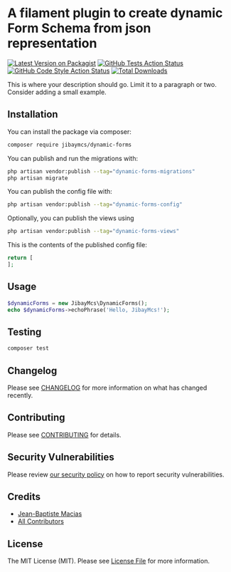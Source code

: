 # A filament plugin to create dynamic Form Schema from json representation

[![Latest Version on Packagist](https://img.shields.io/packagist/v/jibaymcs/dynamic-forms.svg?style=flat-square)](https://packagist.org/packages/jibaymcs/dynamic-forms)
[![GitHub Tests Action Status](https://img.shields.io/github/actions/workflow/status/jibaymcs/dynamic-forms/run-tests.yml?branch=main&label=tests&style=flat-square)](https://github.com/jibaymcs/dynamic-forms/actions?query=workflow%3Arun-tests+branch%3Amain)
[![GitHub Code Style Action Status](https://img.shields.io/github/actions/workflow/status/jibaymcs/dynamic-forms/fix-php-code-style-issues.yml?branch=main&label=code%20style&style=flat-square)](https://github.com/jibaymcs/dynamic-forms/actions?query=workflow%3A"Fix+PHP+code+style+issues"+branch%3Amain)
[![Total Downloads](https://img.shields.io/packagist/dt/jibaymcs/dynamic-forms.svg?style=flat-square)](https://packagist.org/packages/jibaymcs/dynamic-forms)



This is where your description should go. Limit it to a paragraph or two. Consider adding a small example.

## Installation

You can install the package via composer:

```bash
composer require jibaymcs/dynamic-forms
```

You can publish and run the migrations with:

```bash
php artisan vendor:publish --tag="dynamic-forms-migrations"
php artisan migrate
```

You can publish the config file with:

```bash
php artisan vendor:publish --tag="dynamic-forms-config"
```

Optionally, you can publish the views using

```bash
php artisan vendor:publish --tag="dynamic-forms-views"
```

This is the contents of the published config file:

```php
return [
];
```

## Usage

```php
$dynamicForms = new JibayMcs\DynamicForms();
echo $dynamicForms->echoPhrase('Hello, JibayMcs!');
```

## Testing

```bash
composer test
```

## Changelog

Please see [CHANGELOG](CHANGELOG.md) for more information on what has changed recently.

## Contributing

Please see [CONTRIBUTING](.github/CONTRIBUTING.md) for details.

## Security Vulnerabilities

Please review [our security policy](../../security/policy) on how to report security vulnerabilities.

## Credits

- [Jean-Baptiste Macias](https://github.com/JibayMcs)
- [All Contributors](../../contributors)

## License

The MIT License (MIT). Please see [License File](LICENSE.md) for more information.
